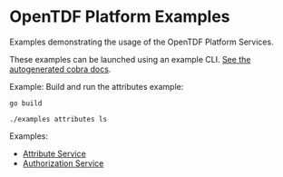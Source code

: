 # OpenTDF Platform Examples

Examples demonstrating the usage of the OpenTDF Platform Services.

These examples can be launched using an example CLI.
[See the autogenerated cobra docs](./docs/examples.md).

Example: Build and run the attributes example:

```shell
go build
```

```shell
./examples attributes ls
```

Examples:

- [Attribute Service](./cmd/attributes.go)
- [Authorization Service](./cmd/authorization.go)
